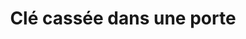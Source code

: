 ---
eleventyNavigation:
  key: CleCassee
  parent: Services
  order: 1
  title: 'Clé cassée dans une porte'
title: 'Clé cassée dans une porte'
permalink: "services/{{ title | slugify }}.html"
layout: 'layouts/home.html'

---